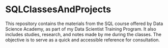 # SQLClassesAndProjects

This repository contains the materials from the SQL course offered by Data Science Academy, as part of my Data Scientist Training Program. It also includes studies, research, and notes made by me during the classes. The objective is to serve as a quick and accessible reference for consultation.
